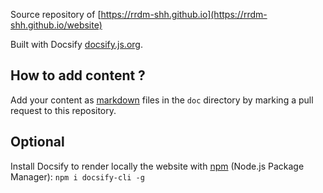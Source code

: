 Source repository of [https://rrdm-shh.github.io](https://rrdm-shh.github.io/website)

Built with Docsify [docsify.js.org](https://docsify.js.org).

## How to add content ?

Add your content as [markdown](https://github.com/adam-p/markdown-here/wiki/Markdown-Cheatsheet) files in the `doc` directory by marking a pull request to this repository. 

## Optional

Install Docsify to render locally the website with [npm](https://www.npmjs.com/get-npm) (Node.js Package Manager): `npm i docsify-cli -g`